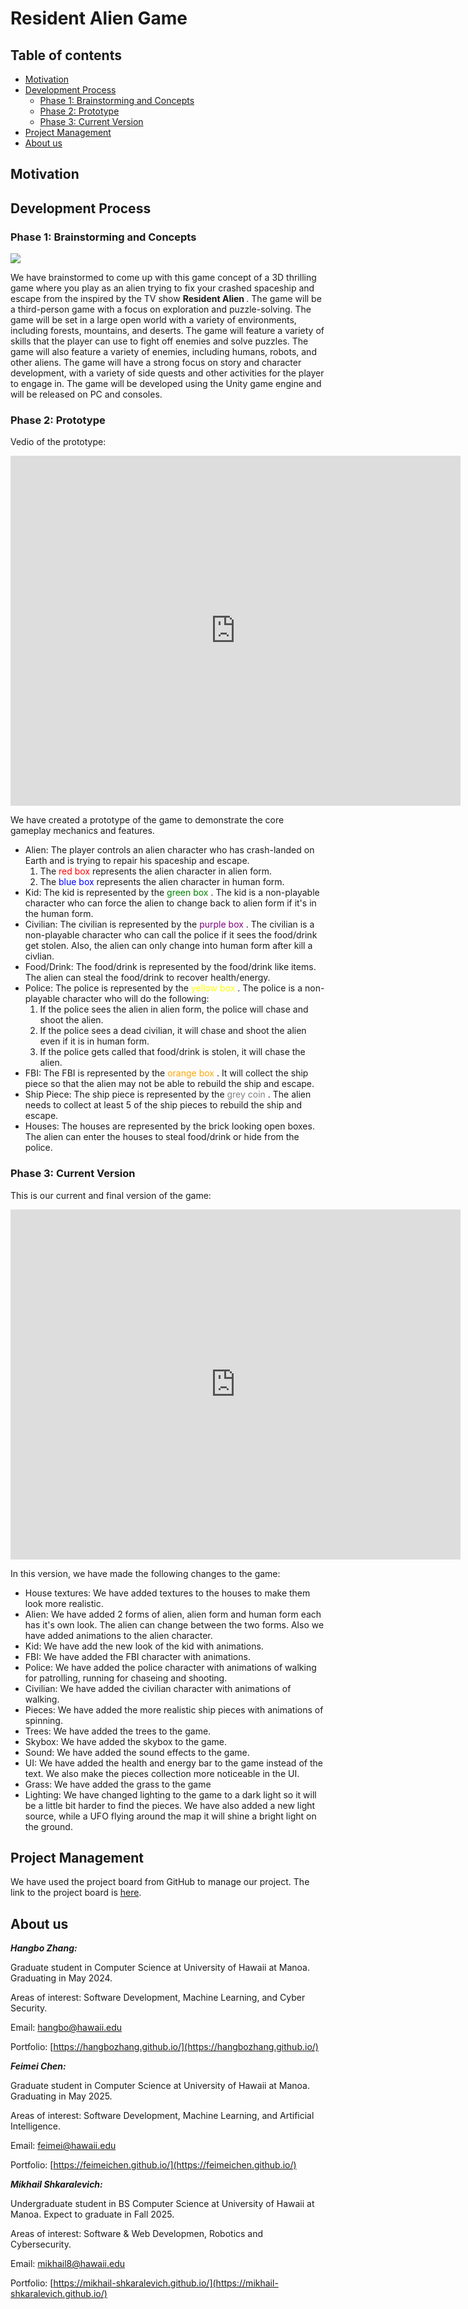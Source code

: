 # Resident Alien Game

## Table of contents

* [Motivation](#motivation)
* [Development Process](#development-process)
  * [Phase 1: Brainstorming and Concepts](#phase-1-brainstorming-and-concepts)
  * [Phase 2: Prototype](#phase-2-prototype)
  * [Phase 3: Current Version](#phase-3-current-version)
* [Project Management](#project-management)
* [About us](#about-us)

## Motivation

## Development Process

### Phase 1: Brainstorming and Concepts

<img src="doc/image.png">

We have brainstormed to come up with this game concept of a 3D thrilling game where you play as an alien trying to 
fix your crashed spaceship and escape from the inspired by the TV show <strong> Resident Alien </strong>. The game will be a third-person game with a focus on exploration 
and puzzle-solving. The game will be set in a large open world with a variety of environments, 
including forests, mountains, and deserts. The game will feature a variety of skills that the player can use to 
fight off enemies and solve puzzles. The game will also feature a variety of enemies, including humans, robots, 
and other aliens. The game will have a strong focus on story and character development, with a variety of side quests 
and other activities for the player to engage in. The game will be developed using the Unity game engine and 
will be released on PC and consoles.

### Phase 2: Prototype

Vedio of the prototype:

<iframe width="720" height="560" src="https://www.youtube.com/embed/eVY5dE3e7Jk" frameborder="0" allowfullscreen></iframe>


We have created a prototype of the game to demonstrate the core gameplay mechanics and features.
- Alien: The player controls an alien character who has crash-landed on Earth and is trying to repair his spaceship and escape.
  1. The <span style="color:red;"> red box </span> represents the alien character in alien form. 
  2. The <span style="color:blue;"> blue box </span> represents the alien character in human form.
- Kid: The kid is represented by the <span style="color:green;"> green box </span>. The kid is a non-playable character who can force the alien to change back to alien form if it's in the human form.
- Civilian: The civilian is represented by the <span style="color:purple;"> purple box </span>. The civilian is a non-playable character who can call the police if it sees the food/drink get stolen. Also, the alien can only change into human form after kill a civlian.
- Food/Drink: The food/drink is represented by the food/drink like items. The alien can steal the food/drink to recover health/energy.
- Police: The police is represented by the <span style="color:yellow;"> yellow box </span>. The police is a non-playable character who will do the following:
  1. If the police sees the alien in alien form, the police will chase and shoot the alien.
  2. If the police sees a dead civilian, it will chase and shoot the alien even if it is in human form.
  3. If the police gets called that food/drink is stolen, it will chase the alien.
- FBI: The FBI is represented by the <span style="color:orange;"> orange box </span>. It will collect the ship piece so that the alien may not be able to rebuild the ship and escape.
- Ship Piece: The ship piece is represented by the <span style="color:grey;"> grey coin </span>. The alien needs to collect at least 5 of the ship pieces to rebuild the ship and escape.
- Houses: The houses are represented by the brick looking open boxes. The alien can enter the houses to steal food/drink or hide from the police.


### Phase 3: Current Version

This is our current and final version of the game:

<iframe width="720" height="560" src="https://www.youtube.com/embed/6RwFOAIn2ck" frameborder="0" allowfullscreen></iframe>

In this version, we have made the following changes to the game:
- House textures: We have added textures to the houses to make them look more realistic.
- Alien: We have added 2 forms of alien, alien form and human form each has it's own look. The alien can change between the two forms. Also we have added animations to the alien character.
- Kid: We have add the new look of the kid with animations.
- FBI: We have added the FBI character with animations.
- Police: We have added the police character with animations of walking for patrolling, running for chaseing and shooting.
- Civilian: We have added the civilian character with animations of walking.
- Pieces: We have added the more realistic ship pieces with animations of spinning.
- Trees: We have added the trees to the game.
- Skybox: We have added the skybox to the game.
- Sound: We have added the sound effects to the game.
- UI: We have added the health and energy bar to the game instead of the text. We also make the pieces collection more noticeable in the UI.
- Grass: We have added the grass to the game
- Lighting: We have changed lighting to the game to a dark light so it will be a little bit harder to find the pieces. We have also added a new light source, while a UFO flying around the map it will shine a bright light on the ground.


## Project Management

We have used the project board from GitHub to manage our project. The link to the project board is [here](https://github.com/orgs/resident-alien-game/projects/3/views/1).

## About us

***Hangbo Zhang:*** 

Graduate student in Computer Science at University of Hawaii at Manoa. Graduating in May 2024.

Areas of interest: Software Development, Machine Learning, and Cyber Security.

Email: [hangbo@hawaii.edu](mailto:hangbo@hawaii.edu)

Portfolio: [https://hangbozhang.github.io/](https://hangbozhang.github.io/)

***Feimei Chen:*** 

Graduate student in Computer Science at University of Hawaii at Manoa. Graduating in May 2025.

Areas of interest: Software Development, Machine Learning, and Artificial Intelligence.

Email: [feimei@hawaii.edu](mailto:feimei@hawaii.edu)

Portfolio: [https://feimeichen.github.io/](https://feimeichen.github.io/)

***Mikhail Shkaralevich:*** 

Undergraduate student in BS Computer Science at University of Hawaii at Manoa. Expect to graduate in Fall 2025.

Areas of interest: Software & Web Developmen, Robotics and Cybersecurity.

Email: [mikhail8@hawaii.edu](mailto:mikhail8@hawaii.edu)

Portfolio: [https://mikhail-shkaralevich.github.io/](https://mikhail-shkaralevich.github.io/)
